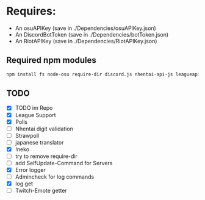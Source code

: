# Requires:
* An osuAPIKey (save in ./Dependencies/osuAPIKey.json)
* An DiscordBotToken (save in ./Dependencies/botToken.json)
* An RiotAPIKey (save in ./Dependencies/RiotAPIKey.json)

## Required npm modules
```sh
npm install fs node-osu require-dir discord.js nhentai-api-js leagueapiwrapper snoowrap
```
## TODO
- [x] TODO im Repo
- [x] League Support
- [x] Polls
- [ ] Nhentai digit validation
- [ ] Strawpoll
- [ ] japanese translator
- [x] !neko
- [ ] try to remove require-dir
- [ ] add SelfUpdate-Command for Servers
- [x] Error logger
- [ ] Admincheck for log commands
- [x] log get
- [ ] Twitch-Emote getter
